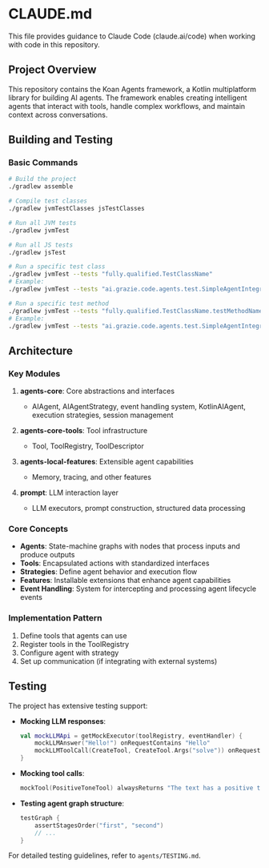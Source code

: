 # CLAUDE.md

This file provides guidance to Claude Code (claude.ai/code) when working with code in this repository.

## Project Overview

This repository contains the Koan Agents framework, a Kotlin multiplatform library for building AI agents. The framework enables creating intelligent agents that interact with tools, handle complex workflows, and maintain context across conversations.

## Building and Testing

### Basic Commands

```bash
# Build the project
./gradlew assemble

# Compile test classes
./gradlew jvmTestClasses jsTestClasses

# Run all JVM tests
./gradlew jvmTest

# Run all JS tests
./gradlew jsTest

# Run a specific test class
./gradlew jvmTest --tests "fully.qualified.TestClassName"
# Example:
./gradlew jvmTest --tests "ai.grazie.code.agents.test.SimpleAgentIntegrationTest"

# Run a specific test method
./gradlew jvmTest --tests "fully.qualified.TestClassName.testMethodName"
# Example:
./gradlew jvmTest --tests "ai.grazie.code.agents.test.SimpleAgentIntegrationTest.simpleChatAgent should call default tools"
```

## Architecture

### Key Modules

1. **agents-core**: Core abstractions and interfaces
   - AIAgent, AIAgentStrategy, event handling system, KotlinAIAgent, execution strategies, session management

2. **agents-core-tools**: Tool infrastructure
   - Tool, ToolRegistry, ToolDescriptor

3. **agents-local-features**: Extensible agent capabilities
   - Memory, tracing, and other features 

4. **prompt**: LLM interaction layer
   - LLM executors, prompt construction, structured data processing

### Core Concepts

- **Agents**: State-machine graphs with nodes that process inputs and produce outputs
- **Tools**: Encapsulated actions with standardized interfaces
- **Strategies**: Define agent behavior and execution flow
- **Features**: Installable extensions that enhance agent capabilities
- **Event Handling**: System for intercepting and processing agent lifecycle events

### Implementation Pattern

1. Define tools that agents can use
2. Register tools in the ToolRegistry
3. Configure agent with strategy
4. Set up communication (if integrating with external systems)

## Testing

The project has extensive testing support:

- **Mocking LLM responses**:
  ```kotlin
  val mockLLMApi = getMockExecutor(toolRegistry, eventHandler) {
      mockLLMAnswer("Hello!") onRequestContains "Hello"
      mockLLMToolCall(CreateTool, CreateTool.Args("solve")) onRequestEquals "Solve task"
  }
  ```

- **Mocking tool calls**:
  ```kotlin
  mockTool(PositiveToneTool) alwaysReturns "The text has a positive tone."
  ```

- **Testing agent graph structure**:
  ```kotlin
  testGraph {
      assertStagesOrder("first", "second")
      // ...
  }
  ```

For detailed testing guidelines, refer to `agents/TESTING.md`.